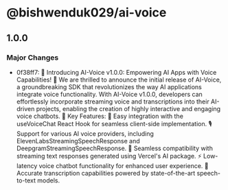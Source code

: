 # @bishwenduk029/ai-voice

## 1.0.0

### Major Changes

- 0f38ff7: 🎉 Introducing AI-Voice v1.0.0: Empowering AI Apps with Voice Capabilities! 🚀
  We are thrilled to announce the initial release of AI-Voice, a groundbreaking SDK that revolutionizes the way AI applications integrate voice functionality. With AI-Voice v1.0.0, developers can effortlessly incorporate streaming voice and transcriptions into their AI-driven projects, enabling the creation of highly interactive and engaging voice chatbots.
  🌟 Key Features:
    🔧 Easy integration with the useVoiceChat React Hook for seamless client-side implementation.
    🎙️ Support for various AI voice providers, including ElevenLabsStreamingSpeechResponse and DeepgramStreamingSpeechResponse.
    🤝 Seamless compatibility with streaming text responses generated using Vercel's AI package.
    ⚡ Low-latency voice chatbot functionality for enhanced user experience.
    📝 Accurate transcription capabilities powered by state-of-the-art speech-to-text models.
